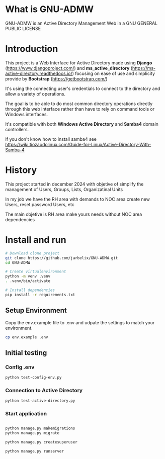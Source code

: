 # What is GNU-ADMW

GNU-ADMW is an Active Directory Management Web in a GNU GENERAL PUBLIC LICENSE

# Introduction

This project is a Web Interface for Active Directory made using **Django** (https://www.djangoproject.com/) and **ms_active_directory** (https://ms-active-directory.readthedocs.io/) focusing on ease of use and simplicity provide by **Bootstrap** (https://getbootstrap.com/)

It's using the connecting user's credentials to connect to the directory and allow a variety of operations.

The goal is to be able to do most common directory operations directly through this web interface rather than have to rely on command tools or Windows interfaces.

It's compatible with both **Windows Active Directory** and **Samba4** domain controllers.

If you don't know how to install samba4 see https://wiki.tiozaodolinux.com/Guide-for-Linux/Active-Directory-With-Samba-4

# History

This project started in december 2024 with objetive of simplify the management of Users, Groups, Lists, Organizatinal Units

In my job we have the RH area with demands to NOC area create new Users, reset password Users, etc

The main objetive is RH area make yours needs without NOC area dependencies

# Install and run

```sh
# Download clone project
git clone https://github.com/jarbelix/GNU-ADMW.git
cd GNU-ADMW

# Create virtualenvironment
python -m venv .venv
. .venv/bin/activate

# Install dependencies
pip install -r requirements.txt
```

## Setup Environment

Copy the env.example file to .env and udpate the settings to match your environment.

```sh
cp env.example .env
```

## Initial testing

### Config .env

```sh
python test-config-env.py
```

### Connection to Active Directory

```sh
python test-active-directory.py
```

### Start application
```sh

python manage.py makemigrations
python manage.py migrate

python manage.py createsuperuser

python manage.py runserver

```